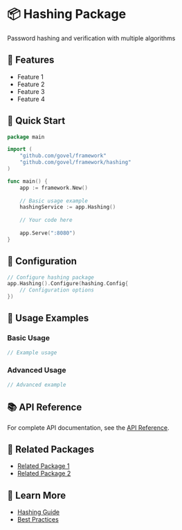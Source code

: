 # 📦 Hashing Package

Password hashing and verification with multiple algorithms

## 🌟 Features

- Feature 1
- Feature 2
- Feature 3
- Feature 4

## 🚀 Quick Start

```go
package main

import (
    "github.com/govel/framework"
    "github.com/govel/framework/hashing"
)

func main() {
    app := framework.New()
    
    // Basic usage example
    hashingService := app.Hashing()
    
    // Your code here
    
    app.Serve(":8080")
}
```

## 📖 Configuration

```go
// Configure hashing package
app.Hashing().Configure(hashing.Config{
    // Configuration options
})
```

## 🔧 Usage Examples

### Basic Usage

```go
// Example usage
```

### Advanced Usage

```go
// Advanced example
```

## 📚 API Reference

For complete API documentation, see the [API Reference](../../api-reference/hashing.md).

## 🔗 Related Packages

- [Related Package 1](../package1/README.md)
- [Related Package 2](../package2/README.md)

## 📖 Learn More

- [Hashing Guide](guide.md)
- [Best Practices](best-practices.md)
